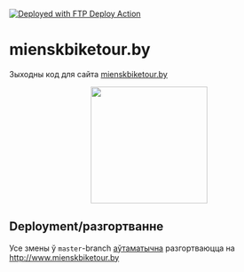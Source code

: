 [<img alt="Deployed with FTP Deploy Action" src="https://img.shields.io/badge/Deployed With-FTP DEPLOY ACTION-%3CCOLOR%3E?style=for-the-badge&color=0077b6">](https://github.com/SamKirkland/FTP-Deploy-Action)

# mienskbiketour.by
Зыходны код для сайта [mienskbiketour.by](http://www.mienskbiketour.by)

<p align="center">
    <img src="https://user-images.githubusercontent.com/5278175/72259514-b8c59a80-3621-11ea-910e-cff36f53fe6a.png" width="210">
</p>

## Deployment/разгортванне
Усе змены ў `master`-branch [аўтаматычна](https://github.com/miensk-bike-tour/mienskbiketour.by/blob/master/.github/workflows/upload.yml) разгортваюцца на http://www.mienskbiketour.by  
